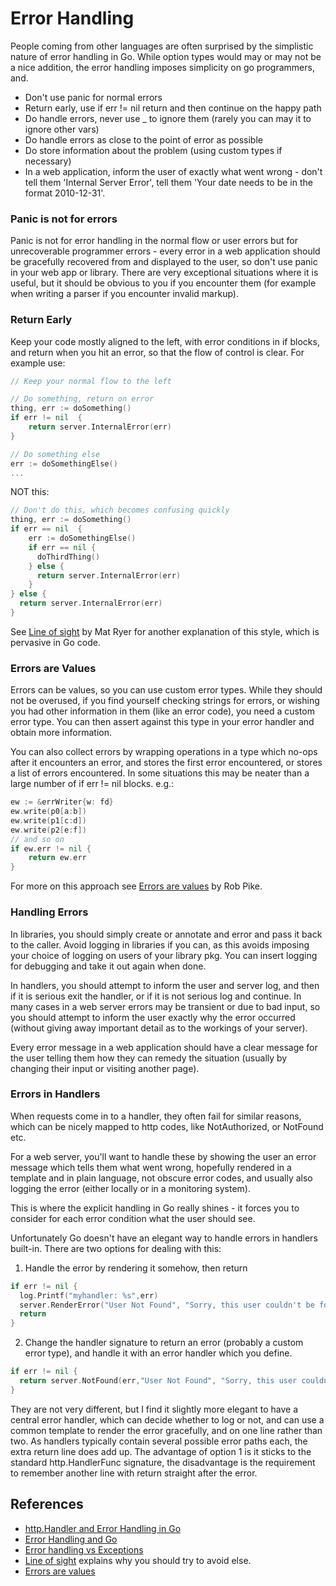 # Error Handling

People coming from other languages are often surprised by the simplistic nature of error handling in Go. While option types would may or may not be a nice addition, the error handling imposes simplicity on go programmers, and. 

* Don't use panic for normal errors
* Return early, use if err != nil return and then continue on the happy path
* Do handle errors, never use _ to ignore them (rarely you can may it to ignore other vars)
* Do handle errors as close to the point of error as possible 
* Do store information about the problem (using custom types if necessary)
* In a web application, inform the user of exactly what went wrong - don't tell them 'Internal Server Error', tell them 'Your date needs to be in the format 2010-12-31'.

### Panic is not for errors

Panic is not for error handling in the normal flow or user errors but for unrecoverable programmer errors - every error in a web application should be gracefully recovered from and displayed to the user, so don't use panic in your web app or library. There are very exceptional situations where it is useful, but it should be obvious to you if you encounter them (for example when writing a parser if you encounter invalid markup).

### Return Early 

Keep your code mostly aligned to the left, with error conditions in if blocks, and return when you hit an error, so that the flow of control is clear. For example use:

```go
// Keep your normal flow to the left

// Do something, return on error
thing, err := doSomething()
if err != nil  { 
    return server.InternalError(err)
}

// Do something else 
err := doSomethingElse()
...
```

NOT this:

```go
// Don't do this, which becomes confusing quickly
thing, err := doSomething()
if err == nil  { 
    err := doSomethingElse()
    if err == nil {
      doThirdThing()
    } else {
      return server.InternalError(err)
    }
} else {
  return server.InternalError(err)
}
```

See [Line of sight](https://medium.com/@matryer/line-of-sight-in-code-186dd7cdea88) by Mat Ryer for another explanation of this style, which is pervasive in Go code. 


### Errors are Values

Errors can be values, so you can use custom error types. While they should not be overused, if you find yourself checking strings for errors, or wishing you had other information in them (like an error code), you need a custom error type. You can then assert against this type in your error handler and obtain more information. 

You can also collect errors by wrapping operations in a type which no-ops after it encounters an error, and stores the first error encountered, or stores a list of errors encountered. In some situations this may be neater than a large number of if err != nil blocks. e.g.:

```go
ew := &errWriter{w: fd}
ew.write(p0[a:b])
ew.write(p1[c:d])
ew.write(p2[e:f])
// and so on
if ew.err != nil {
    return ew.err
}
```

For more on this approach see [Errors are values](https://blog.golang.org/errors-are-values) by Rob Pike.

### Handling Errors 

In libraries, you should simply create or annotate and error and pass it back to the caller. Avoid logging in libraries if you can, as this avoids imposing your choice of logging on users of your library pkg. You can insert logging for debugging and take it out again when done. 

In handlers, you should attempt to inform the user and server log, and then if it is serious exit the handler, or if it is not serious log and continue. In many cases in a web server errors may be transient or due to bad input, so you should attempt to inform the user exactly why the error occurred (without giving away important detail as to the workings of your server). 

Every error message in a web application should have a clear message for the user telling them how they can remedy the situation (usually by changing their input or visiting another page). 

### Errors in Handlers

When requests come in to a handler, they often fail for similar reasons, which can be nicely mapped to http codes, like NotAuthorized, or NotFound etc. 

For a web server, you'll want to handle these by showing the user an error message which tells them what went wrong, hopefully rendered in a template and in plain language, not obscure error codes, and usually also logging the error (either locally or in a monitoring system).

This is where the explicit handling in Go really shines - it forces you to consider for each error condition what the user should see. 

Unfortunately Go doesn't have an elegant way to handle errors in handlers built-in. There are two options for dealing with this:

1. Handle the error by rendering it somehow, then return

```go
if err != nil {
  log.Printf("myhandler: %s",err)
  server.RenderError("User Not Found", "Sorry, this user couldn't be found")
  return
}
```

2. Change the handler signature to return an error (probably a custom error type), and handle it with an error handler which you define. 

```go
if err != nil {
  return server.NotFound(err,"User Not Found", "Sorry, this user couldn't be found")
}
```

They are not very different, but I find it slightly more elegant to have a central error handler, which can decide whether to log or not, and can use a common template to render the error gracefully, and on one line rather than two. As handlers typically contain several possible error paths each, the extra return line does add up. The advantage of option 1 is it sticks to the standard http.HandlerFunc signature, the disadvantage is the requirement to remember another line with return straight after the error.  


## References 

* [http.Handler and Error Handling in Go](https://elithrar.github.io/article/http-handler-error-handling-revisited/)
* [Error Handling and Go](https://blog.golang.org/error-handling-and-go)
* [Error handling vs Exceptions](https://dave.cheney.net/2014/11/04/error-handling-vs-exceptions-redux)
* [Line of sight](https://medium.com/@matryer/line-of-sight-in-code-186dd7cdea88) explains why you should try to avoid else.
* [Errors are values](https://blog.golang.org/errors-are-values) 